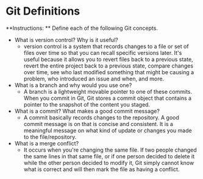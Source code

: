 # Git Definitions

**Instructions: ** Define each of the following Git concepts.

* What is version control?  Why is it useful?
	* version control is a system that records changes to a file or set of files over time so that you can recall specific versions later. It's useful because it allows you to revert files back to a previous state, revert the entire project back to a previous state, compare changes over time, see who last modified something that might be causing a problem, who introduced an issue and when, and more. 
* What is a branch and why would you use one?
	* A branch is a lightweight movable pointer to one of these commits. When you commit in Git, Git stores a commit object that contains a pointer to the snapshot of the content you staged. 
* What is a commit? What makes a good commit message?
	* A commit basically records changes to the repository. A good commit message is on that is concise and consistent. It is a meaningful message on what kind of update or changes you made to the file/repository. 
* What is a merge conflict?
	* It occurs when you're changing the same file. If two people changed the same lines in that same file, or if one person decided to delete it while the other person decided to modify it, Git simply cannot know what is correct and will then mark the file as having a conflict. 
	
